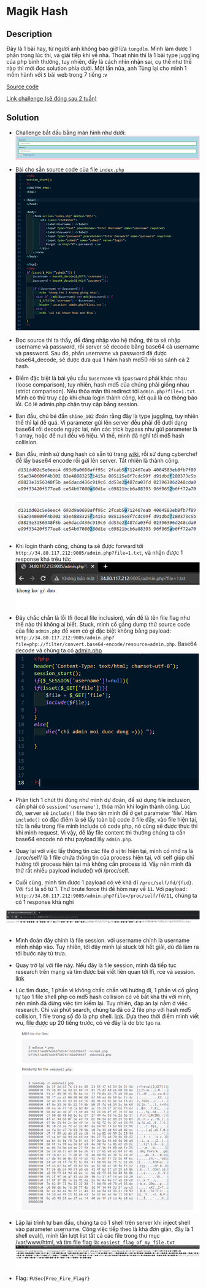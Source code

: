 # Magik Hash

## Description
Đây là 1 bài hay, từ người anh không bao giờ lừa `tungdlm`. Mình làm được 1 phần trong lúc thi, và giải tiếp khi về nhà. Thoạt nhìn thì là 1 bài type juggling của php bình thường, tuy nhiên, đấy là cách nhìn nhận sai, cụ thể như thế nào thì mời đọc solution phía dưới. Một lần nữa, anh Tùng lại cho mình 1 mồm hành với `5` bài web trong 7 tiếng :v

[Source code](Source)

[Link challenge (sẽ đóng sau 2 tuần)](34.80.117.212:9005)

## Solution
- Challenge bắt đầu bằng màn hình như dưới: 
![1](1.png)
- Bài cho sẵn source code của file `index.php` 
![2](2.png)
- Đọc source thì ta thấy, để đăng nhập vào hệ thống, thì ta sẽ nhập username và password, rồi server sẽ decode bằng base64 cả username và password. Sau đó, phần username và password đã được base64_decode, sẽ được đưa qua 1 hàm hash md5() rồi so sánh cả 2 hash. 
- Điểm đặc biệt là bài yêu cầu `$username` và `$password` phải khác nhau (loose comparison), tuy nhiên, hash md5 của chúng phải giống nhau (strict comparison). Nếu thỏa mãn thì redirect tới `admin.php?file=1.txt`. Mình có thử truy cập khi chưa login thành công, kết quả là có thông báo lỗi. Có lẽ admin.php chặn truy cập bằng session.
- Ban đầu, chú bé đần `shine_102` đoán rằng đây là type juggling, tuy nhiên thế thì lại dễ quá. Vì parameter gửi lên server đều phải để dưới dạng base64 rồi decode ngược lại, nên các trick bypass như gửi parameter là 1 array, hoặc để null đều vô hiệu. Vì thế, mình đã nghĩ tới md5 hash collision. 
- Ban đầu, mình sử dụng hash có sẵn từ trang [wiki](https://en.wikipedia.org/wiki/MD5), rồi sử dụng cyberchef để lấy base64 encode rồi gửi lên server. Tất nhiên là thành công.
![3](3.png)
- Khi login thành công, chúng ta sẽ được forward tới `http://34.80.117.212:9005/admin.php?file=1.txt`, và nhận được 1 response khá trêu tức
![4](4.png)
- Đây chắc chắn là lỗi lfi (local file inclusion), vấn đề là tên file flag như thế nào thì không ai biết. Stuck, mình cố gắng dump thử source code của file `admin.php` để xem có gì đặc biệt không bằng payload: `http://34.80.117.212:9005/admin.php?file=php://filter/convert.base64-encode/resource=admin.php`. Base64 decode và chúng ta có [admin.php](Source/admin.php)
![5](5.png)

- Phân tích 1 chút thì đúng như mình dự đoán, để sử dụng file inclusion, cần phải có `session['username']`, thỏa mãn khi login thành công. Lúc đó, server sẽ `include()` file theo tên mình để ở get parameter 'file'. Hàm `include()` có đặc điểm là sẽ lấy toàn bộ code ở file đấy, vào file hiện tại, tức là nếu trong file mình include có code php, nó cũng sẽ được thực thi khi mình request. Vì vậy, để lấy file content thì thường chúng ta cần base64 encode nó như payload lấy `admin.php`.

- Quay lại với việc lấy thông tin các file ở vị trí hiện tại, mình có nhớ ra là /proc/self/ là 1 file chứa thông tin của process hiện tại, với self giúp chỉ hướng tới process hiện tại mà không cần process id. Vậy nên mình đã thử rất nhiều payload include() với /proc/self. 

- Cuối cùng, mình tìm được 1 payload có vẻ khả dĩ `/proc/self/fd/{fid}`. Với `fid` là số từ 1. Thử brute force thì đề hôm nay về `11`. Với payload:  `http://34.80.117.212:9005/admin.php?file=/proc/self/fd/11`, chúng ta có 1 response khả nghi

![6](6.png)

- Mình đoán đây chính là file session. với username chính là username mình nhập vào. Tuy nhiên, tới đây mình lại stuck tới hết giải, dù đã làm ra tới bước này từ trưa. 
- Quay trở lại với file này. Nếu đây là file session, mình đã tiếp tục research trên mạng và tìm được bài viết liên quan tới lfi, rce và session. [link](https://www.rcesecurity.com/2017/08/from-lfi-to-rce-via-php-sessions/)
- Lúc tìm được, 1 phần vì không chắc chắn với hướng đi, 1 phần vì cố gắng tự tạo 1 file shell php có md5 hash collision có vẻ bất khả thi với mình, nên mình đã dừng việc tìm kiếm lại. Tuy nhiên, đáp án lại nằm ở việc research. Chỉ vài phút search, chúng ta đã có 2 file php với hash md5 collision, 1 file trong số đó là php shell. [link](https://gitmemories.com/phith0n/collision-webshell). Dựa theo thời điểm mình viết wu, file được up 20 tiếng trước, có vẻ đây là do btc tạo ra.
![7](7.png)

- Lặp lại trình tự ban đầu, chúng ta có 1 shell trên server khi inject shell vào parameter username. Công việc tiếp theo là khá đơn giản, đây là 1 shell eval(), mình lần lượt list tất cả các file trong thư mục /var/www/html, và tìm file flag là: `easiest_flag_of_my_file.txt`
![8](8.png)

- Flag: `FUSec{Free_Fire_Flag?}`


